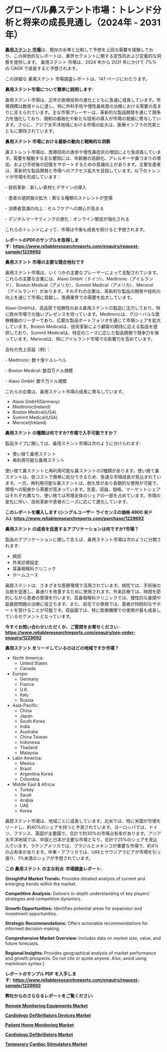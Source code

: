 <p><h1>グローバル鼻ステント市場：トレンド分析と将来の成長見通し（2024年 - 2031年）</h1></p><p data-sourcepos="1:1-1:157"><strong><a href="https://www.reliableresearchreports.com/nasal-stent-r1229692?utm_campaign=107&utm_medium=36&utm_source=Github&utm_content=ia&utm_term=31122024&utm_id=nasal-stent">鼻用ステント 市場</a></strong>は、既存の水準と比較して予想を上回る需要を経験しており、この排他的なレポートは、業界セグメントに関する定性的および定量的な洞察を提供します。 鼻用ステント 市場は、2024 年から 2031 年にかけて 7%% の CAGR で成長すると予想されます。</p>
<p data-sourcepos="3:1-3:50">この詳細な 鼻用ステント 市場調査レポートは、147 ページにわたります。</p>
<p><strong>鼻用ステント市場について簡単に説明します:</strong></p>
<p><p>鼻用ステント市場は、近年の医療技術の進化とともに急速に成長しています。市場規模は数億ドルに達し、特に外科手術や慢性鼻疾患の治療における需要の高まりに支えられています。主な市場プレーヤーは、革新的な製品開発を通じて競争力を強化しており、規制の厳格化や新たな技術の導入が市場の発展に寄与しています。さらに、アジア太平洋地域における市場の拡大は、医療インフラの充実とともに期待されています。</p></p>
<p><strong>鼻用ステント 市場における最新の動向と戦略的な洞察</strong></p>
<p><p>鼻ストレント市場は、医療技術の進歩や慢性鼻症状の増加により急成長しています。需要を駆動する主な要因には、年齢層の高齢化、アレルギーや鼻づまりの増加、および手術後の回復をサポートするための意識向上があります。主要生産者は、革新的な製品開発と市場へのアクセス拡大を目指しています。以下のトレンドが市場を形成しています：</p><p>- 技術革新：新しい素材とデザインの導入</p><p>- 患者の選択肢の拡大：異なる種類のストレントが登場</p><p>- 消費者意識の向上：セルフケアへの関心が高まる</p><p>- デジタルマーケティングの進化：オンライン販促が強化される</p><p>これらのトレンドによって、市場は今後も成長を続けると予想されます。</p></p>
<p><strong>レポートのPDFのサンプルを取得します</strong><strong>:&nbsp;&nbsp;<a href="https://www.reliableresearchreports.com/enquiry/request-sample/1229692?utm_campaign=107&utm_medium=36&utm_source=Github&utm_content=ia&utm_term=31122024&utm_id=nasal-stent">https://www.reliableresearchreports.com/enquiry/request-sample/1229692</a></strong></p>
<p><strong>鼻用ステント 市場の主要な競合他社です</strong></p>
<p><p>鼻用ステント市場は、いくつかの主要なプレーヤーによって支配されています。これらの主要な企業には、Alaxo GmbH（ドイツ）、Medtronic（アイルランド）、Boston Medical（アメリカ）、Summit Medical（アメリカ）、Merocel（アイルランド）があります。それぞれの企業は、革新的な製品の開発や技術の向上を通じて市場に貢献し、医療業界での需要を拡大しています。</p><p>Alaxo GmbHは、高品質で信頼性のある鼻用ステントの製造に注力しており、特に欧州市場での強いプレゼンスを持っています。Medtronicは、グローバルな医療機器のリーダーであり、広範な製品ポートフォリオを通じて市場シェアを拡大しています。Boston Medicalは、技術革新により顧客の期待に応える製品を提供しており、Summit Medicalは、特定のニーズに応じた製品開発で競争力を保っています。Merocelは、特にアイルランド市場での影響力を高めています。</p><p>会社の売上収益（例）：</p><p>- Medtronic: 数十億ドルレベル</p><p>- Boston Medical: 数百万ドル規模</p><p>- Alaxo GmbH: 数千万ドル規模</p><p>これらの企業は、鼻用ステント市場の成長に寄与しています。</p></p>
<p><ul><li>Alaxo GmbH(Germany)</li><li>Medtronic(Ireland)</li><li>Boston Medical(USA)</li><li>Summit Medical(USA)</li><li>Merocel(Ireland)</li></ul></p>
<p><strong>鼻用ステント の種類は何ですか?市場で入手可能ですか？</strong></p>
<p>製品タイプに関しては、鼻用ステント市場は次のように分けられます:</p>
<p><ul><li>使い捨て鼻用ステント</li><li>再利用可能な鼻用ステント</li></ul></p>
<p><p>使い捨て鼻ステントと再利用可能な鼻ステントの2種類があります。使い捨て鼻ステントは、低コストで簡単に処分できるため、急速な市場成長が見込まれています。一方、再利用可能な鼻ステントは、耐久性があり長期的な使用が可能で、環境への配慮から需要が高まっています。生産、収益、価格、マーケットシェアはそれぞれ異なり、使い捨ては市場全体のシェアの一部を占めています。市場の変化に伴い、技術革新や患者のニーズに応じて進化しています。</p></p>
<p><strong>このレポートを購入します (シングルユーザー ライセンスの価格 4900 米ドル):&nbsp;<a href="https://www.reliableresearchreports.com/purchase/1229692?utm_campaign=107&utm_medium=36&utm_source=Github&utm_content=ia&utm_term=31122024&utm_id=nasal-stent">https://www.reliableresearchreports.com/purchase/1229692</a></strong></p>
<p><strong>鼻用ステント の成長を促進するアプリケーションは何ですか?市場？</strong></p>
<p>製品のアプリケーションに関して言えば、鼻用ステント市場は次のように分類されます:</p>
<p><ul><li>病院</li><li>外来診療設定</li><li>耳鼻咽喉科クリニック</li><li>ホームユース</li></ul></p>
<p><p>鼻腔ステントは、さまざまな医療環境で活用されています。病院では、手術後の治癒を促進し、鼻通りを改善するために使用されます。外来診療では、時間を節約しながら患者の管理を行います。耳鼻咽喉科クリニックでは、慢性的な鼻閉や副鼻腔問題の治療に役立ちます。また、自宅での使用では、患者が持続的なサポートを受けることが可能です。収益面では、特に医療機関での使用が最も成長しているセグメントとなっています。</p></p>
<p><strong>今すぐお問い合わせいただくか、ご質問をお寄せください</strong><strong>&nbsp;</strong>-<strong><a href="https://www.reliableresearchreports.com/enquiry/pre-order-enquiry/1229692?utm_campaign=107&utm_medium=36&utm_source=Github&utm_content=ia&utm_term=31122024&utm_id=nasal-stent">https://www.reliableresearchreports.com/enquiry/pre-order-enquiry/1229692</a></strong></p>
<p><strong>鼻用ステント をリードしているのはどの地域ですか市場？</strong></p>
<p><ul>
    <li>
        North America:
        <ul>
            <li>United States</li>
            <li>Canada</li>
        </ul>
    </li>
    <li>
        Europe:
        <ul>
            <li>Germany</li>
            <li>France</li>
            <li>U.K.</li>
            <li>Italy</li>
            <li>Russia</li>
        </ul>
    </li>
    <li>
        Asia-Pacific:
        <ul>
            <li>China</li>
            <li>Japan</li>
            <li>South Korea</li>
            <li>India</li>
            <li>Australia</li>
            <li>China Taiwan</li>
            <li>Indonesia</li>
            <li>Thailand</li>
            <li>Malaysia</li>
        </ul>
    </li>
    <li>
        Latin America:
        <ul>
            <li>Mexico</li>
            <li>Brazil</li>
            <li>Argentina Korea</li>
            <li>Colombia</li>
        </ul>
    </li>
    <li>
        Middle East & Africa:
        <ul>
            <li>Turkey</li>
            <li>Saudi</li>
            <li>Arabia</li>
            <li>UAE</li>
            <li>Korea</li>
        </ul>
    </li>
    </ul></p>
<p><p>鼻腔ステント市場は、地域ごとに成長しています。北米では、特に米国が市場をリードし、約40%のシェアを持つと予測されています。ヨーロッパでは、ドイツ、フランス、英国が主要国で、合計で約30%の市場占有率があります。アジア太平洋地域では、中国と日本が主要な市場となり、合計で25%のシェアを見込んでいます。ラテンアメリカでは、ブラジルとメキシコが重要な市場で、約4%の占有率があります。中東・アフリカでは、UAEとサウジアラビアが市場を引っ張り、1%未満のシェアが予想されています。</p></p>
<p><strong>この 鼻用ステント の主な利点&nbsp; 市場調査レポート:</strong></p>
<p><strong>{Insightful Market Trends:</strong> Provides detailed analysis of current and emerging trends within the market.</p>
<p><strong>Competitive Analysis:</strong> Delivers in-depth understanding of key players' strategies and competitive dynamics.</p>
<p><strong>Growth Opportunities:</strong> Identifies potential areas for expansion and investment opportunities.</p>
<p><strong>Strategic Recommendations:</strong> Offers actionable recommendations for informed decision-making.</p>
<p><strong>Comprehensive Market Overview: </strong>Includes data on market size, value, and future forecasts.</p>
<p><strong>Regional Insights: </strong>Provides geographical analysis of market performance and growth prospects. Do not cite or quote anyone. Also, avoid using markdown syntax.}</p>
<p><strong>レポートのサンプル PDF を入手します:&nbsp;</strong><strong>&nbsp;<a href="https://www.reliableresearchreports.com/enquiry/request-sample/1229692?utm_campaign=107&utm_medium=36&utm_source=Github&utm_content=ia&utm_term=31122024&utm_id=nasal-stent">https://www.reliableresearchreports.com/enquiry/request-sample/1229692</a></strong></p>
<p></p>
<p></p>
<p></p>
<p></p>
<p><strong>弊社からのさらなるレポートをご覧ください:</strong></p>
<p><strong><p><a href="https://github.com/luckyshygirl/Market-Research-Report-List-7/blob/main/remote-monitoring-equipments-market.md?utm_campaign=107&utm_medium=36&utm_source=Github&utm_content=ia&utm_term=31122024&utm_id=nasal-stent">Remote Monitoring Equipments Market</a></p><p><a href="https://github.com/dmitriyvo6rog/Market-Research-Report-List-1/blob/main/cardiology-defibrillators-devices-market.md?utm_campaign=107&utm_medium=36&utm_source=Github&utm_content=ia&utm_term=31122024&utm_id=nasal-stent">Cardiology Defibrillators Devices Market</a></p><p><a href="https://github.com/arionmp/Market-Research-Report-List-5/blob/main/patient-home-monitoring-market.md?utm_campaign=107&utm_medium=36&utm_source=Github&utm_content=ia&utm_term=31122024&utm_id=nasal-stent">Patient Home Monitoring Market</a></p><p><a href="https://github.com/risingtrista99259/Market-Research-Report-List-1/blob/main/cardiology-defibrillators-market.md?utm_campaign=107&utm_medium=36&utm_source=Github&utm_content=ia&utm_term=31122024&utm_id=nasal-stent">Cardiology Defibrillators Market</a></p><p><a href="https://github.com/petbigbeepjn/Market-Research-Report-List-1/blob/main/temporary-cardiac-stimulators-market.md?utm_campaign=107&utm_medium=36&utm_source=Github&utm_content=ia&utm_term=31122024&utm_id=nasal-stent">Temporary Cardiac Stimulators Market</a></p></strong></p>